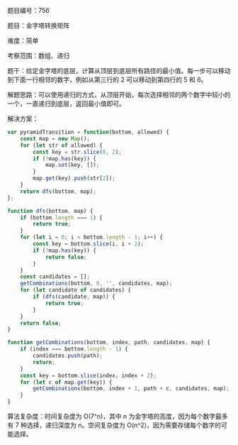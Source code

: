 题目编号：756

题目：金字塔转换矩阵

难度：简单

考察范围：数组、递归

题干：给定金字塔的底层，计算从顶层到底层所有路径的最小值。每一步可以移动到下面一行相邻的数字，例如从第三行的 2 可以移动到第四行的 5 和 6。

解题思路：可以使用递归的方式，从顶层开始，每次选择相邻的两个数字中较小的一个，一直递归到底层，返回最小值即可。

解决方案：

```javascript
var pyramidTransition = function(bottom, allowed) {
    const map = new Map();
    for (let str of allowed) {
        const key = str.slice(0, 2);
        if (!map.has(key)) {
            map.set(key, []);
        }
        map.get(key).push(str[2]);
    }
    return dfs(bottom, map);
};

function dfs(bottom, map) {
    if (bottom.length === 1) {
        return true;
    }
    for (let i = 0; i < bottom.length - 1; i++) {
        const key = bottom.slice(i, i + 2);
        if (!map.has(key)) {
            return false;
        }
    }
    const candidates = [];
    getCombinations(bottom, 0, '', candidates, map);
    for (let candidate of candidates) {
        if (dfs(candidate, map)) {
            return true;
        }
    }
    return false;
}

function getCombinations(bottom, index, path, candidates, map) {
    if (index === bottom.length - 1) {
        candidates.push(path);
        return;
    }
    const key = bottom.slice(index, index + 2);
    for (let c of map.get(key)) {
        getCombinations(bottom, index + 1, path + c, candidates, map);
    }
}
```

算法复杂度：时间复杂度为 O(7^n)，其中 n 为金字塔的高度，因为每个数字最多有 7 种选择，递归深度为 n。空间复杂度为 O(n^2)，因为需要存储每个数字的可能选择。